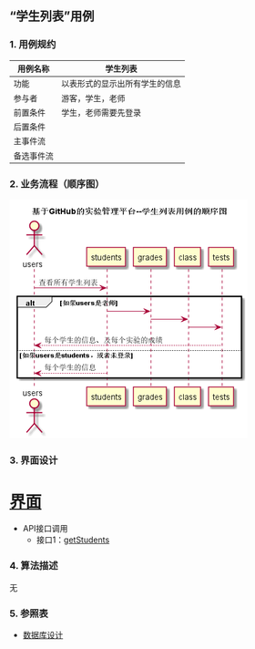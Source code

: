 ## “学生列表”用例

### 1. 用例规约

用例名称 | 学生列表
---|---
功能 | 以表形式的显示出所有学生的信息
参与者 | 游客，学生，老师
前置条件 | 学生，老师需要先登录
后置条件 | 
主事件流 | 
备选事件流 | 

### 2. 业务流程（顺序图）
![](../pic/getStudent.png)

### 3. 界面设计
# [界面](https://mousezz.github.io/is_analysis/test6/Ui/index.html)
- API接口调用
    - 接口1：[getStudents](../Interface/getStudent.md)

### 4. 算法描述
无

### 5. 参照表
- [数据库设计](../Database.md)
